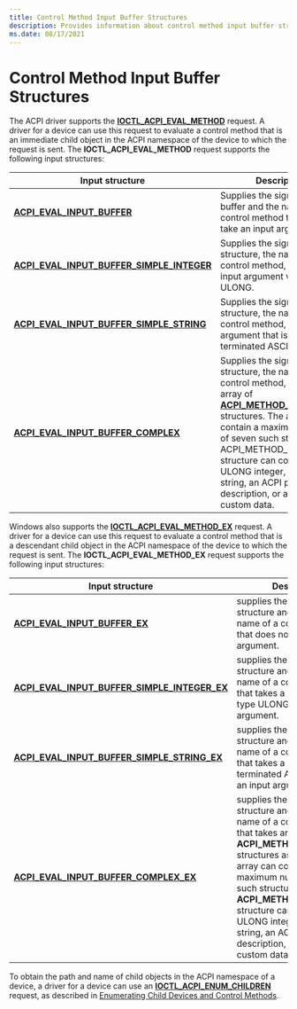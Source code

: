 ```yaml
---
title: Control Method Input Buffer Structures
description: Provides information about control method input buffer structures
ms.date: 08/17/2021
---
```


# Control Method Input Buffer Structures

The ACPI driver supports the [**IOCTL_ACPI_EVAL_METHOD**](/windows-hardware/drivers/ddi/acpiioct/ni-acpiioct-ioctl_acpi_eval_method) request. A driver for a device can use this request to evaluate a control method that is an immediate child object in the ACPI namespace of the device to which the request is sent. The **IOCTL_ACPI_EVAL_METHOD** request supports the following input structures:

| Input structure | Description |
|--|--|
| [**ACPI_EVAL_INPUT_BUFFER**](/windows-hardware/drivers/ddi/acpiioct/ns-acpiioct-_acpi_eval_input_buffer_v1) | Supplies the signature of the buffer and the name of a control method that does not take an input argument. |
| [**ACPI_EVAL_INPUT_BUFFER_SIMPLE_INTEGER**](/windows-hardware/drivers/ddi/acpiioct/ns-acpiioct-_acpi_eval_input_buffer_simple_integer_v1) | Supplies the signature of the structure, the name of a control method, and a single input argument value of type ULONG. |
| [**ACPI_EVAL_INPUT_BUFFER_SIMPLE_STRING**](/windows-hardware/drivers/ddi/acpiioct/ns-acpiioct-_acpi_eval_input_buffer_simple_string_v1) | Supplies the signature of the structure, the name of a control method, and an input argument that is a NULL-terminated ASCII string. |
| [**ACPI_EVAL_INPUT_BUFFER_COMPLEX**](/windows-hardware/drivers/ddi/acpiioct/ns-acpiioct-_acpi_eval_input_buffer_complex_v1) | Supplies the signature of the structure, the name of a control method, and an input array of [**ACPI_METHOD_ARGUMENT**](/windows-hardware/drivers/ddi/acpiioct/ns-acpiioct-_acpi_method_argument_v1) structures. The array can contain a maximum number of seven such structures. An ACPI_METHOD_ARGUMENT structure can contain a ULONG integer, an ASCII string, an ACPI package description, or an array of custom data. |

Windows also supports the [**IOCTL_ACPI_EVAL_METHOD_EX**](/windows-hardware/drivers/ddi/acpiioct/ni-acpiioct-ioctl_acpi_eval_method_ex) request. A driver for a device can use this request to evaluate a control method that is a descendant child object in the ACPI namespace of the device to which the request is sent. The **IOCTL_ACPI_EVAL_METHOD_EX** request supports the following input structures:

| Input structure | Description |
|--|--|
| [**ACPI_EVAL_INPUT_BUFFER_EX**](/windows-hardware/drivers/ddi/acpiioct/ns-acpiioct-_acpi_eval_input_buffer_v1_ex) | supplies the signature of the structure and the path and name of a control method that does not take an input argument. |
| [**ACPI_EVAL_INPUT_BUFFER_SIMPLE_INTEGER_EX**](/windows-hardware/drivers/ddi/acpiioct/ns-acpiioct-_acpi_eval_input_buffer_simple_integer_v1_ex) | supplies the signature of the structure and the path and name of a control method that takes a single integer of type ULONG64 as an input argument. |
| [**ACPI_EVAL_INPUT_BUFFER_SIMPLE_STRING_EX**](/windows-hardware/drivers/ddi/acpiioct/ns-acpiioct-_acpi_eval_input_buffer_simple_string_v1_ex) | supplies the signature of the structure and the path and name of a control method that takes a single NULL-terminated ASCII string as an input argument. |
| [**ACPI_EVAL_INPUT_BUFFER_COMPLEX_EX**](/windows-hardware/drivers/ddi/acpiioct/ns-acpiioct-_acpi_eval_input_buffer_complex_v1_ex) | supplies the signature of the structure and the path and name of a control method that takes an array of **ACPI_METHOD_ARGUMENT** structures as input. The array can contain a maximum number of seven such structures. An **ACPI_METHOD_ARGUMENT** structure can contain a ULONG integer, an ASCII string, an ACPI package description, or an array of custom data. |

To obtain the path and name of child objects in the ACPI namespace of a device, a driver for a device can use an [**IOCTL_ACPI_ENUM_CHILDREN**](/windows-hardware/drivers/ddi/acpiioct/ni-acpiioct-ioctl_acpi_enum_children) request, as described in [Enumerating Child Devices and Control Methods](enumerating-child-devices-and-control-methods.md).
